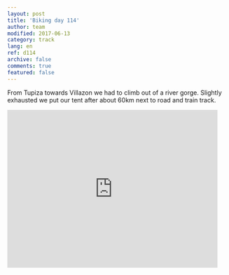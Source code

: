 ```yaml
---   
layout: post 
title: 'Biking day 114'  
author: team 
modified: 2017-06-13
category: track 
lang: en 
ref: d114
archive: false 
comments: true 
featured: false 
--- 
```


 From Tupiza towards Villazon we had to climb out of a river gorge. Slightly exhausted we put our tent after about 60km next to road and train track. 

<iframe width='480' height='360' src='http://track-kit.net/maps_s3/?v=embed&track=240214.gpx' frameborder='0' allowfullscreen></iframe>